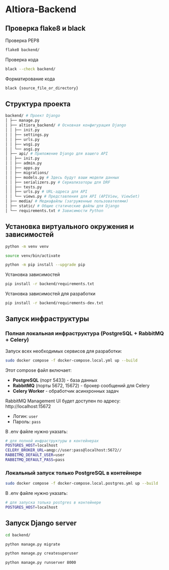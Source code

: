 # Altiora-Backend

## Проверка flake8 и black

Проверка PEP8
```bash
flake8 backend/
```

Проверка кода
```bash
black --check backend/
```

Форматирование кода
```bash
black {source_file_or_directory}
```


## Структура проекта

```bash
backend/ # Проект Django
│ ├── manage.py
│ ├── altiora_backend/ # Основная конфигурация Django
│ │ ├── init.py
│ │ ├── settings.py
│ │ ├── urls.py
│ │ ├── wsgi.py
│ │ └── asgi.py
│ ├── api/ # Приложение Django для вашего API
│ │ ├── init.py
│ │ ├── admin.py
│ │ ├── apps.py
│ │ ├── migrations/
│ │ ├── models.py # Здесь будут ваши модели данных
│ │ ├── serializers.py # Сериализаторы для DRF
│ │ ├── tests.py
│ │ ├── urls.py # URL-адреса для API
│ │ └── views.py # Представления для API (APIView, ViewSet)
│ ├── media/ # Медиафайлы (загруженные пользователями)
│ ├── static/ # Общие статические файлы для Django
│ └── requirements.txt # Зависимости Python
```

## Установка виртуального окружения и зависимостей

```bash
python -m venv venv
```

```bash
source venv/bin/activate
```

```bash
python -m pip install --upgrade pip
```

Установка зависимостей
```bash
pip install -r backend/requirements.txt
```

Установка зависимостей для разработки
```bash
pip install -r backend/requirements-dev.txt
```

## Запуск инфраструктуры

### Полная локальная инфраструктура (PostgreSQL + RabbitMQ + Celery)

Запуск всех необходимых сервисов для разработки:

```bash
sudo docker compose -f docker-compose.local.yml up --build
```

Этот compose файл включает:
- **PostgreSQL** (порт 5433) - база данных
- **RabbitMQ** (порты 5672, 15672) - брокер сообщений для Celery
- **Celery Worker** - обработчик асинхронных задач

RabbitMQ Management UI будет доступен по адресу: http://localhost:15672
- Логин: `user`
- Пароль: `pass`

В .env файле нужно указать:
```bash
# для полной инфраструктуры в контейнерах
POSTGRES_HOST=localhost
CELERY_BROKER_URL=amqp://user:pass@localhost:5672//
RABBITMQ_DEFAULT_USER=user
RABBITMQ_DEFAULT_PASS=pass
```

### Локальный запуск только PostgreSQL в контейнере

```bash
sudo docker compose -f docker-compose.local.postgres.yml up --build
```

В .env файле нужно указать:
```bash
# для запуска только postgres в контейнере
POSTGRES_HOST=localhost
```

## Запуск Django server

```bash
cd backend/
```

```bash
python manage.py migrate
```

```bash
python manage.py createsuperuser
```

```bash
python manage.py runserver 8000
```

